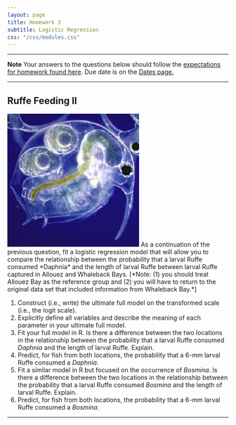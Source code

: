 ```yaml
---
layout: page
title: Homework 3
subtitle: Logistic Regression
css: "/css/modules.css"
---
```


----

<div class="alert alert-warning">
  <strong>Note</strong> Your answers to the questions below should follow the <a href="../../resources/hwformat" target="_blank">expectations for homework found here</a>. Due date is on the <a href="../../resources/Dates-Current" target="_blank">Dates page.</a>
</div>

----

## Ruffe Feeding II
<img src="../zimgs/bosmina.jpg" alt="Bosmina spp." class="img-right">
As a continuation of the previous question, fit a logistic regression model that will allow you to compare the relationship between the probability that a larval Ruffe consumed *Daphnia* and the length of larval Ruffe between larval Ruffe captured in Allouez and Whaleback Bays.  [*Note: (1) you should treat Allouez Bay as the reference group and (2) you will have to return to the original data set that included information from Whaleback Bay.*]

1. Construct (i.e., write) the ultimate full model on the transformed scale (i.e., the logit scale).
1. Explicitly define all variables and describe the meaning of each parameter in your ultimate full model.
1. Fit your full model in R.  Is there a difference between the two locations in the relationship between the probability that a larval Ruffe consumed *Daphnia* and the length of larval Ruffe.  Explain.
1. Predict, for fish from both locations, the probability that a 6-mm larval Ruffe consumed a *Daphnia*.
1. Fit a similar model in R but focused on the occurrence of *Bosmina*.  Is there a difference between the two locations in the relationship between the probability that a larval Ruffe consumed *Bosmina* and the length of larval Ruffe.  Explain.
1. Predict, for fish from both locations, the probability that a 6-mm larval Ruffe consumed a *Bosmina*.

----
